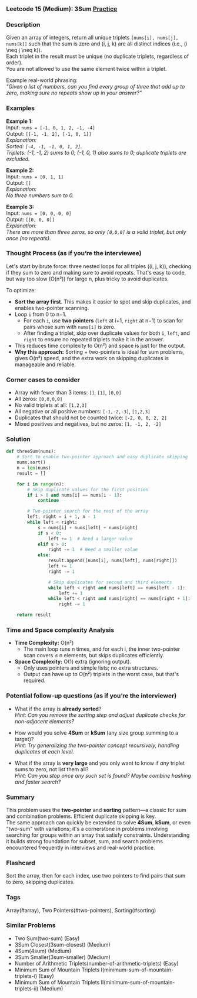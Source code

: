 ### Leetcode 15 (Medium): 3Sum [Practice](https://leetcode.com/problems/3sum)

### Description  
Given an array of integers, return all unique triplets `[nums[i], nums[j], nums[k]]` such that the sum is zero and \(i, j, k\) are all distinct indices (i.e., \(i \neq j \neq k\)).  
Each triplet in the result must be unique (no duplicate triplets, regardless of order).  
You are not allowed to use the same element twice within a triplet.

Example real-world phrasing:  
*"Given a list of numbers, can you find every group of three that add up to zero, making sure no repeats show up in your answer?"*

### Examples  

**Example 1:**  
Input: `nums = [-1, 0, 1, 2, -1, -4]`  
Output: `[[-1, -1, 2], [-1, 0, 1]]`  
*Explanation:  
Sorted: `[-4, -1, -1, 0, 1, 2]`.  
Triplets: (-1, -1, 2) sums to 0; (-1, 0, 1) also sums to 0; duplicate triplets are excluded.*

**Example 2:**  
Input: `nums = [0, 1, 1]`  
Output: `[]`  
*Explanation:  
No three numbers sum to 0.*

**Example 3:**  
Input: `nums = [0, 0, 0, 0]`  
Output: `[[0, 0, 0]]`  
*Explanation:  
There are more than three zeros, so only `[0,0,0]` is a valid triplet, but only once (no repeats).*

### Thought Process (as if you’re the interviewee)  
Let's start by brute force: three nested loops for all triples \((i, j, k)\), checking if they sum to zero and making sure to avoid repeats. That's easy to code, but way too slow (O(n³)) for large n, plus tricky to avoid duplicates.

To optimize:
- **Sort the array first**. This makes it easier to spot and skip duplicates, and enables two-pointer scanning.
- Loop `i` from 0 to n−1.
    - For each `i`, use **two pointers** (`left` at i+1, `right` at n−1) to scan for pairs whose sum with `nums[i]` is zero.
    - After finding a triplet, skip over duplicate values for both `i`, `left`, and `right` to ensure no repeated triplets make it in the answer.
- This reduces time complexity to O(n²) and space is just for the output.  
- **Why this approach:** Sorting + two-pointers is ideal for sum problems, gives O(n²) speed, and the extra work on skipping duplicates is manageable and reliable.

### Corner cases to consider  
- Array with fewer than 3 items: `[]`, `[1]`, `[0,0]`
- All zeros: `[0,0,0,0]`
- No valid triplets at all: `[1,2,3]`
- All negative or all positive numbers: `[-1,-2,-3]`, `[1,2,3]`
- Duplicates that should not be counted twice: `[-2, 0, 0, 2, 2]`
- Mixed positives and negatives, but no zeros: `[1, -1, 2, -2]`

### Solution

```python
def threeSum(nums):
    # Sort to enable two-pointer approach and easy duplicate skipping
    nums.sort()
    n = len(nums)
    result = []

    for i in range(n):
        # Skip duplicate values for the first position
        if i > 0 and nums[i] == nums[i - 1]:
            continue

        # Two-pointer search for the rest of the array
        left, right = i + 1, n - 1
        while left < right:
            s = nums[i] + nums[left] + nums[right]
            if s < 0:
                left += 1  # Need a larger value
            elif s > 0:
                right -= 1  # Need a smaller value
            else:
                result.append([nums[i], nums[left], nums[right]])
                left += 1
                right -= 1

                # Skip duplicates for second and third elements
                while left < right and nums[left] == nums[left - 1]:
                    left += 1
                while left < right and nums[right] == nums[right + 1]:
                    right -= 1

    return result
```

### Time and Space complexity Analysis  

- **Time Complexity:** O(n²)  
  - The main loop runs n times, and for each i, the inner two-pointer scan covers ≤ n elements, but skips duplicates efficiently.
- **Space Complexity:** O(1) extra (ignoring output).  
  - Only uses pointers and simple lists; no extra structures.  
  - Output can have up to O(n²) triplets in the worst case, but that's required.

### Potential follow-up questions (as if you’re the interviewer)  

- What if the array is **already sorted**?  
  *Hint: Can you remove the sorting step and adjust duplicate checks for non-adjacent elements?*

- How would you solve **4Sum** or **kSum** (any size group summing to a target)?  
  *Hint: Try generalizing the two-pointer concept recursively, handling duplicates at each level.*

- What if the array is **very large** and you only want to know if *any* triplet sums to zero, not list them all?  
  *Hint: Can you stop once any such set is found? Maybe combine hashing and faster search?*

### Summary
This problem uses the **two-pointer** and **sorting** pattern—a classic for sum and combination problems. Efficient duplicate skipping is key.  
The same approach can quickly be extended to solve **4Sum**, **kSum**, or even "two-sum" with variations; it's a cornerstone in problems involving searching for groups within an array that satisfy constraints. Understanding it builds strong foundation for subset, sum, and search problems encountered frequently in interviews and real-world practice.


### Flashcard
Sort the array, then for each index, use two pointers to find pairs that sum to zero, skipping duplicates.

### Tags
Array(#array), Two Pointers(#two-pointers), Sorting(#sorting)

### Similar Problems
- Two Sum(two-sum) (Easy)
- 3Sum Closest(3sum-closest) (Medium)
- 4Sum(4sum) (Medium)
- 3Sum Smaller(3sum-smaller) (Medium)
- Number of Arithmetic Triplets(number-of-arithmetic-triplets) (Easy)
- Minimum Sum of Mountain Triplets I(minimum-sum-of-mountain-triplets-i) (Easy)
- Minimum Sum of Mountain Triplets II(minimum-sum-of-mountain-triplets-ii) (Medium)